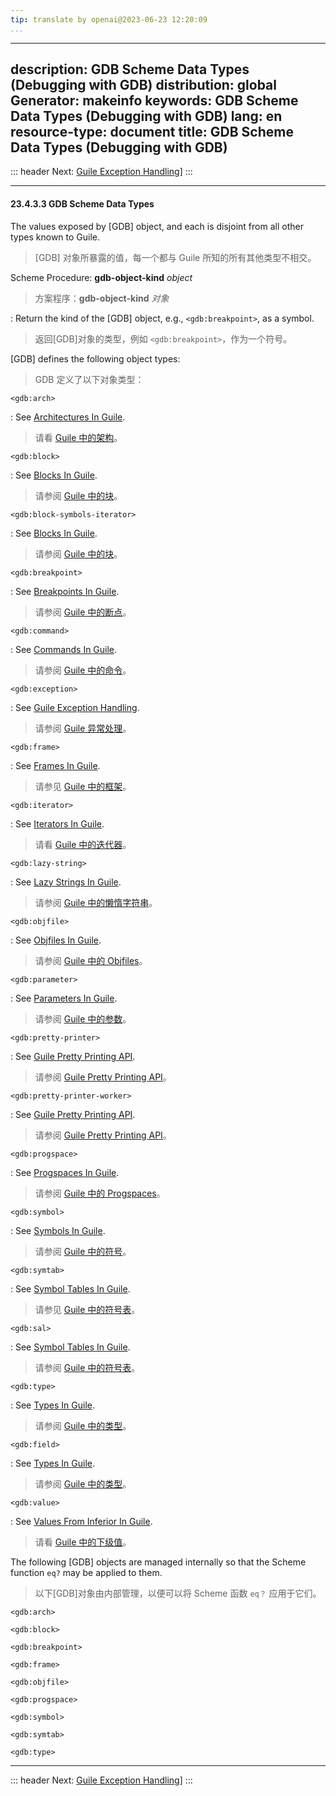 ```yaml
---
tip: translate by openai@2023-06-23 12:20:09
...
```

---
description: GDB Scheme Data Types (Debugging with GDB)
distribution: global
Generator: makeinfo
keywords: GDB Scheme Data Types (Debugging with GDB)
lang: en
resource-type: document
title: GDB Scheme Data Types (Debugging with GDB)
-------------------------------------------------

::: header
Next: [Guile Exception Handling](Guile-Exception-Handling.html#Guile-Exception-Handling)]
:::

---

#### 23.4.3.3 GDB Scheme Data Types

The values exposed by [GDB] object, and each is disjoint from all other types known to Guile.

> [GDB] 对象所暴露的值，每一个都与 Guile 所知的所有其他类型不相交。

Scheme Procedure: **gdb-object-kind** *object*

> 方案程序：**gdb-object-kind** *对象*

:   Return the kind of the [GDB] object, e.g., `<gdb:breakpoint>`, as a symbol.

> 返回[GDB]对象的类型，例如 `<gdb:breakpoint>`，作为一个符号。

[GDB] defines the following object types:

> GDB 定义了以下对象类型：

`<gdb:arch>`

:   See [Architectures In Guile](Architectures-In-Guile.html#Architectures-In-Guile).

> 请看 [Guile 中的架构](Architectures-In-Guile.html#Architectures-In-Guile)。

`<gdb:block>`

:   See [Blocks In Guile](Blocks-In-Guile.html#Blocks-In-Guile).

> 请参阅 [Guile 中的块](Blocks-In-Guile.html#Blocks-In-Guile)。

`<gdb:block-symbols-iterator>`

:   See [Blocks In Guile](Blocks-In-Guile.html#Blocks-In-Guile).

> 请参阅 [Guile 中的块](Blocks-In-Guile.html#Blocks-In-Guile)。

`<gdb:breakpoint>`

:   See [Breakpoints In Guile](Breakpoints-In-Guile.html#Breakpoints-In-Guile).

> 请参阅 [Guile 中的断点](Breakpoints-In-Guile.html#Breakpoints-In-Guile)。

`<gdb:command>`

:   See [Commands In Guile](Commands-In-Guile.html#Commands-In-Guile).

> 请参阅 [Guile 中的命令](Commands-In-Guile.html#Commands-In-Guile)。

`<gdb:exception>`

:   See [Guile Exception Handling](Guile-Exception-Handling.html#Guile-Exception-Handling).

> 请参阅 [Guile 异常处理](Guile-Exception-Handling.html#Guile-Exception-Handling)。

`<gdb:frame>`

:   See [Frames In Guile](Frames-In-Guile.html#Frames-In-Guile).

> 请参见 [Guile 中的框架](Frames-In-Guile.html#Frames-In-Guile)。

`<gdb:iterator>`

:   See [Iterators In Guile](Iterators-In-Guile.html#Iterators-In-Guile).

> 请看 [Guile 中的迭代器](Iterators-In-Guile.html#Iterators-In-Guile)。

`<gdb:lazy-string>`

:   See [Lazy Strings In Guile](Lazy-Strings-In-Guile.html#Lazy-Strings-In-Guile).

> 请参阅 [Guile 中的懒惰字符串](Lazy-Strings-In-Guile.html#Lazy-Strings-In-Guile)。

`<gdb:objfile>`

:   See [Objfiles In Guile](Objfiles-In-Guile.html#Objfiles-In-Guile).

> 请参阅 [Guile 中的 Objfiles](Objfiles-In-Guile.html#Objfiles-In-Guile)。

`<gdb:parameter>`

:   See [Parameters In Guile](Parameters-In-Guile.html#Parameters-In-Guile).

> 请参阅 [Guile 中的参数](Parameters-In-Guile.html#Parameters-In-Guile)。

`<gdb:pretty-printer>`

:   See [Guile Pretty Printing API](Guile-Pretty-Printing-API.html#Guile-Pretty-Printing-API).

> 请参阅 [Guile Pretty Printing API](Guile-Pretty-Printing-API.html#Guile-Pretty-Printing-API)。

`<gdb:pretty-printer-worker>`

:   See [Guile Pretty Printing API](Guile-Pretty-Printing-API.html#Guile-Pretty-Printing-API).

> 请参阅 [Guile Pretty Printing API](Guile-Pretty-Printing-API.html#Guile-Pretty-Printing-API)。

`<gdb:progspace>`

:   See [Progspaces In Guile](Progspaces-In-Guile.html#Progspaces-In-Guile).

> 请参阅 [Guile 中的 Progspaces](Progspaces-In-Guile.html#Progspaces-In-Guile)。

`<gdb:symbol>`

:   See [Symbols In Guile](Symbols-In-Guile.html#Symbols-In-Guile).

> 请参阅 [Guile 中的符号](Symbols-In-Guile.html#Symbols-In-Guile)。

`<gdb:symtab>`

:   See [Symbol Tables In Guile](Symbol-Tables-In-Guile.html#Symbol-Tables-In-Guile).

> 请参见 [Guile 中的符号表](Symbol-Tables-In-Guile.html#Symbol-Tables-In-Guile)。

`<gdb:sal>`

:   See [Symbol Tables In Guile](Symbol-Tables-In-Guile.html#Symbol-Tables-In-Guile).

> 请参阅 [Guile 中的符号表](Symbol-Tables-In-Guile.html#Symbol-Tables-In-Guile)。

`<gdb:type>`

:   See [Types In Guile](Types-In-Guile.html#Types-In-Guile).

> 请参阅 [Guile 中的类型](Types-In-Guile.html#Types-In-Guile)。

`<gdb:field>`

:   See [Types In Guile](Types-In-Guile.html#Types-In-Guile).

> 请参阅 [Guile 中的类型](Types-In-Guile.html#Types-In-Guile)。

`<gdb:value>`

:   See [Values From Inferior In Guile](Values-From-Inferior-In-Guile.html#Values-From-Inferior-In-Guile).

> 请看 [Guile 中的下级值](Values-From-Inferior-In-Guile.html#Values-From-Inferior-In-Guile)。

The following [GDB] objects are managed internally so that the Scheme function `eq?` may be applied to them.

> 以下[GDB]对象由内部管理，以便可以将 Scheme 函数 `eq？` 应用于它们。

`<gdb:arch>`

`<gdb:block>`

`<gdb:breakpoint>`

`<gdb:frame>`

`<gdb:objfile>`

`<gdb:progspace>`

`<gdb:symbol>`

`<gdb:symtab>`

`<gdb:type>`

---

::: header
Next: [Guile Exception Handling](Guile-Exception-Handling.html#Guile-Exception-Handling)]
:::
